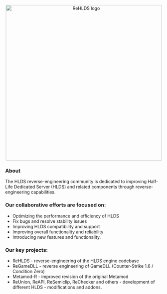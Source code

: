 <p align="center">
    <a href="https://github.com/Re-HLDS">
        <img
            width="500px"
            alt="ReHLDS logo"
            src="https://user-images.githubusercontent.com/5860435/111066129-040e5e00-84f0-11eb-9e1f-7a7e8611da2b.png"
        >
    </a>
</p>

### About
The HLDS reverse-engineering community is dedicated to improving Half-Life Dedicated Server (HLDS) and related components through reverse-engineering capabilities.

### Our collaborative efforts are focused on:
- Optimizing the performance and efficiency of HLDS
- Fix bugs and resolve stability issues
- Improving HLDS compatibility and support
- Improving overall functionality and reliability
- Introducing new features and functionality.

### Our key projects:
- ReHLDS - reverse-engineering of the HLDS engine codebase
- ReGameDLL - reverse engineering of GameDLL (Counter-Strike 1.6 / Condition Zero)
- Metamod-R - improved revision of the original Metamod
- ReUnion, ReAPI, ReSemiclip, ReChecker and others - development of different HLDS - modifications and addons.

